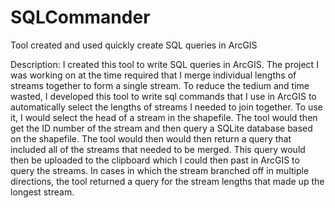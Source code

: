 # SQLCommander
Tool created and used quickly create SQL queries in ArcGIS

Description:  I created this tool to write SQL queries in ArcGIS. The project I was working on at the time required that I merge individual lengths of streams together to form a single stream. To reduce the tedium and time wasted, I developed this tool to write sql commands that I use in ArcGIS to automatically select the lengths of streams I needed to join together. To use it, I would select the head of a stream in the shapefile.  The tool would then get the ID number of the stream and then query a SQLite database based on the shapefile.  The tool would then would then return a query that included all of the streams that needed to be merged. This query would then be uploaded to the clipboard which I could then past in ArcGIS to query the streams.  In cases in which the stream branched off in multiple directions, the tool returned a query for the stream lengths that made up the longest stream. 
